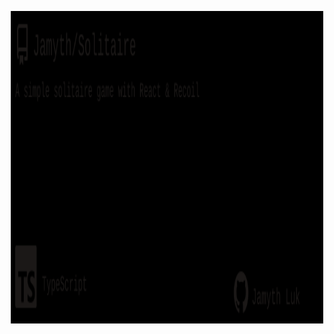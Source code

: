 <!-- built at 2022-08-04 -->
<p align="center">
    <img width="500" height="500" src="./readme.svg" />
</p>